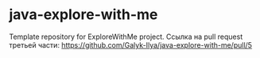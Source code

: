 # java-explore-with-me
Template repository for ExploreWithMe project.
Ссылка на pull request третьей части: https://github.com/Galyk-Ilya/java-explore-with-me/pull/5
